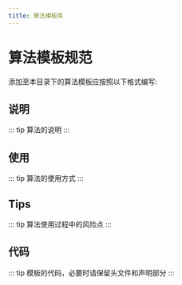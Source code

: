 ```yaml
---
title: 算法模板库
---
```


# 算法模板规范

添加至本目录下的算法模板应按照以下格式编写:

## 说明
::: tip
算法的说明
:::

## 使用
::: tip
算法的使用方式
:::

## Tips
::: tip
算法使用过程中的风险点
:::

## 代码
::: tip
模板的代码，必要时请保留头文件和声明部分
:::

